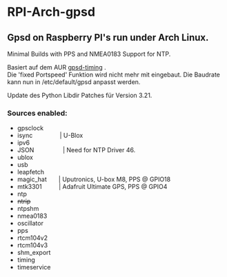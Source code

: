 # RPI-Arch-gpsd
## Gpsd on Raspberry PI's run under Arch Linux.
Minimal Builds with PPS and NMEA0183 Support for NTP.

Basiert auf dem  AUR [gpsd-timing](https://aur.archlinux.org/packages/gpsd-timing/) .<br />
Die 'fixed Portspeed' Funktion wird nicht mehr mit eingebaut. Die Baudrate kann nun in /etc/default/gpsd anpasst werden. <br />

Update des Python Libdir Patches für Version 3.21.

### Sources enabled:

* gpsclock
* isync &nbsp;&nbsp;&nbsp;&nbsp;&nbsp;&nbsp;&nbsp;&nbsp;&nbsp;&nbsp;&nbsp;&nbsp;&nbsp;&nbsp; | U-Blox
* ipv6
* JSON &nbsp;&nbsp;&nbsp;&nbsp;&nbsp;&nbsp;&nbsp;&nbsp;&nbsp;&nbsp;&nbsp;&nbsp;&nbsp;&nbsp;&nbsp; | Need for NTP Driver 46.
* ublox
* usb
* leapfetch
* magic_hat &nbsp;&nbsp;&nbsp;&nbsp;&nbsp; | Uputronics, U-box M8, PPS @ GPIO18
* mtk3301 &nbsp;&nbsp;&nbsp;&nbsp;&nbsp;&nbsp;&nbsp;&nbsp; | Adafruit Ultimate GPS, PPS @ GPIO4
* ntp
* ~~ntrip~~
* ntpshm
* nmea0183
* oscillator
* pps
* rtcm104v2
* rtcm104v3
* shm_export
* timing
* timeservice
